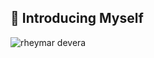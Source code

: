 ## 👋 Introducing Myself
![rheymar devera](https://github.com/user-attachments/assets/ba96e842-0a26-498a-a8c4-60ed4e668d73)


<!--Hi! My name is Rheymar Devera, and I'm a rising senior at the University of Maryland pursuing a Bachelor's degree in Information Science. I'm passionate about working with data and how we can shape and analyze it to create insights that solve real-world problems. At UMD, I have developed expertise in coding languages (Python, SQL, and R) to clean large datasets, create insightful visuals, and develop machine learning models to make impactful predictions, and I hope to use these skills to drive data-informed decisions that create meaningful change. I'm always looking for opportunities to grow, collaborate, and apply data to make a measurable impact.-->

<!--
**rh3mie/rh3mie** is a ✨ _special_ ✨ repository because its `README.md` (this file) appears on your GitHub profile.

Here are some ideas to get you started:

- 🔭 I’m currently working on ...
- 🌱 I’m currently learning ...
- 👯 I’m looking to collaborate on ...
- 🤔 I’m looking for help with ...
- 💬 Ask me about ...
- 📫 How to reach me: ...
- 😄 Pronouns: ...
- ⚡ Fun fact: ...
-->
